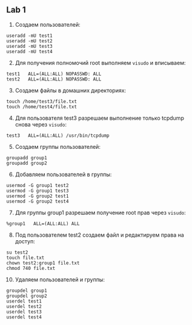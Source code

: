 ## Lab 1

1. Создаем пользователей:

```
useradd -mU test1
useradd -mU test2
useradd -mU test3
useradd -mU test4
```

2. Для получения полномочий root выполняем `visudo` и вписываем:

```
test1   ALL=(ALL:ALL) NOPASSWD: ALL
test2   ALL=(ALL:ALL) NOPASSWD: ALL
```

3. Создаем файлы в домашних директориях:

```
touch /home/test3/file.txt
touch /home/test4/file.txt 
```

4. Для пользователя test3 разрешаем выполнение только tcpdump снова через `visudo`:

```
test3   ALL=(ALL:ALL) /usr/bin/tcpdump
```

5. Создаем группы пользователей:

```
groupadd group1
groupadd group2
```

6. Добавляем пользователей в группы:

```
usermod -G group1 test2
usermod -G group1 test3
usermod -G group2 test1
usermod -G group2 test4
```

7. Для группы group1 разрешаем получение root прав через `visudo`:
```
%group1   ALL=(ALL:ALL) ALL
```

8. Под пользователем test2 создаем файл и редактируем права на доступ:

```
su test2
touch file.txt
chown test2:group1 file.txt
chmod 740 file.txt
```

10. Удаляем пользователей и группы:

```
groupdel group1
groupdel group2
userdel test1
userdel test2
userdel test3
userdel test4
```